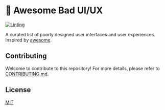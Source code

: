 # 🤢 Awesome Bad UI/UX

[![Linting](https://github.com/kurone-kito/awesome-bad-ui-ux/actions/workflows/lint.yml/badge.svg)](https://github.com/kurone-kito/awesome-bad-ui-ux/actions/workflows/lint.yml)

A curated list of poorly designed user interfaces and user experiences.
Inspired by [awesome][awesome].

## Contributing

Welcome to contribute to this repository! For more details,
please refer to [CONTRIBUTING.md](.github/CONTRIBUTING.md).

## License

[MIT](./LICENSE)

[awesome]: https://github.com/sindresorhus/awesome
